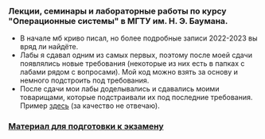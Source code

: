 ### Лекции, семинары и лабораторные работы по курсу "Операционные системы" в МГТУ им. Н. Э. Баумана.

- В начале мб криво писал, но более подробные записи 2022-2023 вы вряд ли найдёте.
- Лабы я сдавал одним из самых первых, поэтому после моей сдачи появлялись новые требования (некоторые из них есть в папках с лабами рядом с вопросами). Мой код можно взять за основу и немного подстроить под требования.
- После сдачи мои лабы доделывались и сдавались моими товарищами, которые подстраивали их под последние требования. Пример [здесь](https://github.com/marchenko-vs/ics7-os) (за качество не отвечаю).



### [Материал для подготовки к экзамену](https://puzzling-author-d18.notion.site/2023-7c131671d4dc46c6adf35f198b1e1b4b)
